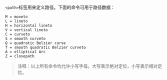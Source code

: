 `<path>`标签用来定义路径。下面的命令可用于路径数据：

```
M = moveto
L = lineto
H = horizontal lineto
V = vertical lineto
C = curveto
S = smooth curveto
Q = quadratic Belzier curve
T = smooth quadratic Belzier curveto
A = elliptical Arc
Z = closepath
```

> 注释：以上所有命令均允许小写字母。大写表示绝对定位，小写表示相对定位。
